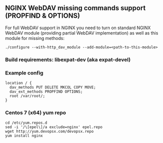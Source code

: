 ## NGINX WebDAV missing commands support (PROPFIND & OPTIONS)

For full WebDAV support in NGINX you need to turn on standard NGINX
WebDAV module (providing partial WebDAV implementation) as well as
this module for missing methods:
```
./configure --with-http_dav_module --add-module=<path-to-this-module>
```

### Build requirements: libexpat-dev (aka expat-devel)

### Example config
```
location / {
  dav_methods PUT DELETE MKCOL COPY MOVE;
  dav_ext_methods PROPFIND OPTIONS;
  root /var/root/;
}
```

### Centos 7 (x64) yum repo
```
cd /etc/yum.repos.d
sed -i '/\[epel\]/a exclude=nginx' epel.repo
wget http://yum.devopsx.com/devopsx.repo
yum install nginx
```
